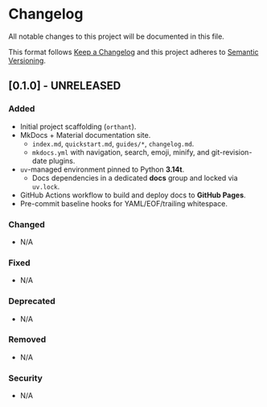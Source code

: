 # Changelog
All notable changes to this project will be documented in this file.

This format follows [Keep a Changelog](https://keepachangelog.com/en/1.1.0/) and this project adheres to [Semantic Versioning](https://semver.org/spec/v2.0.0.html).

## [0.1.0] - UNRELEASED
### Added
- Initial project scaffolding (`orthant`).
- MkDocs + Material documentation site.
  - `index.md`, `quickstart.md`, `guides/*`, `changelog.md`.
  - `mkdocs.yml` with navigation, search, emoji, minify, and git-revision-date plugins.
- `uv`-managed environment pinned to Python **3.14t**.
  - Docs dependencies in a dedicated **docs** group and locked via `uv.lock`.
- GitHub Actions workflow to build and deploy docs to **GitHub Pages**.
- Pre-commit baseline hooks for YAML/EOF/trailing whitespace.

### Changed
- N/A

### Fixed
- N/A

### Deprecated
- N/A

### Removed
- N/A

### Security
- N/A
